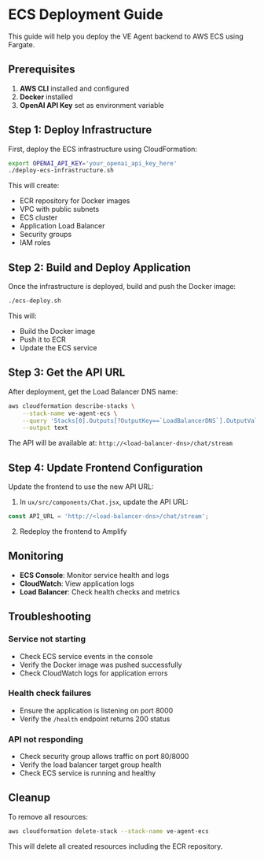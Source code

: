 # ECS Deployment Guide

This guide will help you deploy the VE Agent backend to AWS ECS using Fargate.

## Prerequisites

1. **AWS CLI** installed and configured
2. **Docker** installed
3. **OpenAI API Key** set as environment variable

## Step 1: Deploy Infrastructure

First, deploy the ECS infrastructure using CloudFormation:

```bash
export OPENAI_API_KEY='your_openai_api_key_here'
./deploy-ecs-infrastructure.sh
```

This will create:
- ECR repository for Docker images
- VPC with public subnets
- ECS cluster
- Application Load Balancer
- Security groups
- IAM roles

## Step 2: Build and Deploy Application

Once the infrastructure is deployed, build and push the Docker image:

```bash
./ecs-deploy.sh
```

This will:
- Build the Docker image
- Push it to ECR
- Update the ECS service

## Step 3: Get the API URL

After deployment, get the Load Balancer DNS name:

```bash
aws cloudformation describe-stacks \
    --stack-name ve-agent-ecs \
    --query 'Stacks[0].Outputs[?OutputKey==`LoadBalancerDNS`].OutputValue' \
    --output text
```

The API will be available at: `http://<load-balancer-dns>/chat/stream`

## Step 4: Update Frontend Configuration

Update the frontend to use the new API URL:

1. In `ux/src/components/Chat.jsx`, update the API URL:
```javascript
const API_URL = 'http://<load-balancer-dns>/chat/stream';
```

2. Redeploy the frontend to Amplify

## Monitoring

- **ECS Console**: Monitor service health and logs
- **CloudWatch**: View application logs
- **Load Balancer**: Check health checks and metrics

## Troubleshooting

### Service not starting
- Check ECS service events in the console
- Verify the Docker image was pushed successfully
- Check CloudWatch logs for application errors

### Health check failures
- Ensure the application is listening on port 8000
- Verify the `/health` endpoint returns 200 status

### API not responding
- Check security group allows traffic on port 80/8000
- Verify the load balancer target group health
- Check ECS service is running and healthy

## Cleanup

To remove all resources:

```bash
aws cloudformation delete-stack --stack-name ve-agent-ecs
```

This will delete all created resources including the ECR repository.
